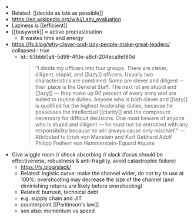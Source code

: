 -
- Related: [[decide as late as possible]]
- https://en.wikipedia.org/wiki/Lazy_evaluation
- Laziness is [[efficient]]
- [[busywork]] = active procrastination
	- It wastes time and energy
- https://fs.blog/why-clever-and-lazy-people-make-great-leaders/
  collapsed:: true
	- id:: 63bbb0a8-5d98-4f0e-a8cf-204eca9ef80d
	  > “I divide my officers into four groups. There are clever, diligent, stupid, and [[lazy]] officers. Usually two characteristics are combined. Some are clever and diligent — their place is the General Staff. The next lot are stupid and [[lazy]] — they make up 90 percent of every army and are suited to routine duties. Anyone who is both clever and [[lazy]] is qualified for the highest leadership duties, because he possesses the intellectual [[clarity]] and the composure necessary for difficult decisions. One must beware of anyone who is stupid and diligent — he must not be entrusted with any responsibility because he will always cause only mischief.” — Attributed to Erich von Manstein and Kurt Gebhard Adolf Philipp Freiherr von Hammerstein-Equord #quote
- Give wiggle room // shock absorbing // slack (focus should be effectiveness, robustness & anti-fragility, avoid catastrophic failure)
	- https://fs.blog/slack/
	- Related: logistic curve: make the channel wider, do not try to use at 100%: overshooting may decrease the size of the channel (and diminishing returns are likely before overshooting)
	- Related: burnout, technical debt
	- e.g. supply chain and JIT
	- counterpoint [[Parkinson's law]]
	- see also: momentum vs speed